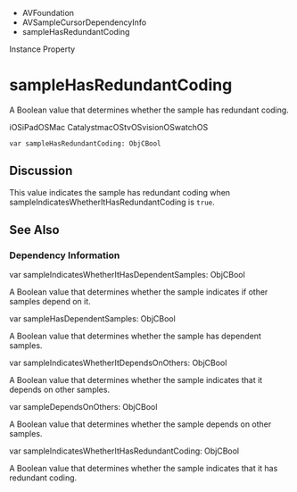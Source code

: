 

- AVFoundation
- AVSampleCursorDependencyInfo
-  sampleHasRedundantCoding 

Instance Property

# sampleHasRedundantCoding

A Boolean value that determines whether the sample has redundant coding.

iOSiPadOSMac CatalystmacOStvOSvisionOSwatchOS

``` source
var sampleHasRedundantCoding: ObjCBool
```

## Discussion

This value indicates the sample has redundant coding when sampleIndicatesWhetherItHasRedundantCoding is `true`.

## See Also

### Dependency Information

var sampleIndicatesWhetherItHasDependentSamples: ObjCBool

A Boolean value that determines whether the sample indicates if other samples depend on it.

var sampleHasDependentSamples: ObjCBool

A Boolean value that determines whether the sample has dependent samples.

var sampleIndicatesWhetherItDependsOnOthers: ObjCBool

A Boolean value that determines whether the sample indicates that it depends on other samples.

var sampleDependsOnOthers: ObjCBool

A Boolean value that determines whether the sample depends on other samples.

var sampleIndicatesWhetherItHasRedundantCoding: ObjCBool

A Boolean value that determines whether the sample indicates that it has redundant coding.

